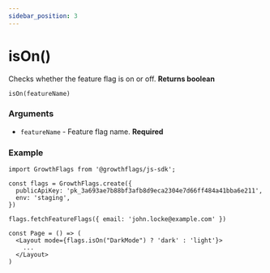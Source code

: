 ```yaml
---
sidebar_position: 3
---
```


# isOn()

Checks whether the feature flag is on or off. **Returns boolean**

```
isOn(featureName)
```

### Arguments

- `featureName` - Feature flag name. **Required**

### Example

```
import GrowthFlags from '@growthflags/js-sdk';

const flags = GrowthFlags.create({
  publicApiKey: 'pk_3a693ae7b88bf3afb8d9eca2304e7d66ff484a41bba6e211',
  env: 'staging',
})

flags.fetchFeatureFlags({ email: 'john.locke@example.com' })

const Page = () => (
  <Layout mode={flags.isOn("DarkMode") ? 'dark' : 'light'}>
    ...
  </Layout>
)
```
